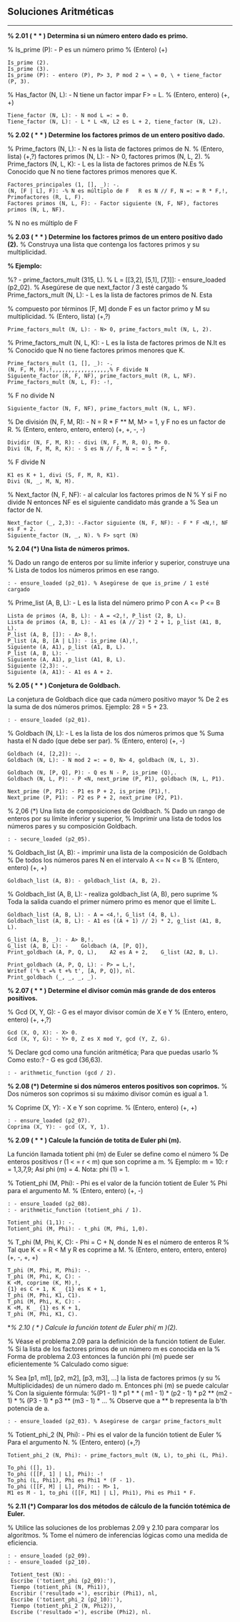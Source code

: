 

**Soluciones Aritméticas**
----------


----------


    
**% 2.01 ( * * ) Determina si un número entero dado es primo.**

% Is_prime (P): - P es un número primo
% (Entero) (+)

    Is_prime (2).
    Is_prime (3).
    Is_prime (P): - entero (P), P> 3, P mod 2 = \ = 0, \ + tiene_factor (P, 3).

% Has_factor (N, L): - N tiene un factor impar F> = L.
% (Entero, entero) (+, +)

    Tiene_factor (N, L): - N mod L =: = 0.
    Tiene_factor (N, L): - L * L <N, L2 es L + 2, tiene_factor (N, L2).

**% 2.02 ( * * ) Determine los factores primos de un entero positivo dado.**

% Prime_factors (N, L): - N es la lista de factores primos de N.
% (Entero, lista) (+,?)
factores primos (N, L): - N> 0, factores primos (N, L, 2).
% Prime_factors (N, L, K): - L es la lista de factores primos de N.Es
% Conocido que N no tiene factores primos menores que K.

    Factores_principales (1, [], _): -.
    (N, [F | L], F): -% N es múltiplo de F   R es N // F, N =: = R * F,!, Primofactores (R, L, F).
    Factores primos (N, L, F): - Factor siguiente (N, F, NF), factores primos (N, L, NF).

% N no es múltiplo de F
   
**% 2.03 ( * * ) Determine los factores primos de un entero positivo dado (2).**
% Construya una lista que contenga los factores primos y su multiplicidad. 

**% Ejemplo:**

%? - prime_factors_mult (315, L).
% L = [[3,2], [5,1], [7,1]]: - ensure_loaded (p2_02).
% Asegúrese de que next_factor / 3 esté cargado
% Prime_factors_mult (N, L): - L es la lista de factores primos de N. Esta

% compuesto por términos [F, M] donde F es un factor primo y M su multiplicidad.
% (Entero, lista) (+,?)

    Prime_factors_mult (N, L): - N> 0, prime_factors_mult (N, L, 2).

% Prime_factors_mult (N, L, K): - L es la lista de factores primos de N.It es
% Conocido que N no tiene factores primos menores que K.

    Prime_factors_mult (1, [], _): -.
    (N, F, M, R),!,,,,,,,,,,,,,,,,,,% F divide N
    Siguiente_factor (R, F, NF), prime_factors_mult (R, L, NF).
    Prime_factors_mult (N, L, F): -!,

% F no divide N
 

    Siguiente_factor (N, F, NF), prime_factors_mult (N, L, NF).

% De división (N, F, M, R): - N = R * F ** M, M> = 1, y F no es un factor de R.
% (Entero, entero, entero, entero) (+, +, -, -)

    Dividir (N, F, M, R): - divi (N, F, M, R, 0), M> 0.
    Divi (N, F, M, R, K): - S es N // F, N =: = S * F,

% F divide N

    K1 es K + 1, divi (S, F, M, R, K1).
    Divi (N, _, M, N, M).

% Next_factor (N, F, NF): - al calcular los factores primos de N
% Y si F no divide N entonces NF es el siguiente candidato más grande a
% Sea un factor de N.

    Next_factor (_, 2,3): -.Factor siguiente (N, F, NF): - F * F <N,!, NF es F + 2.
    Siguiente_factor (N, _, N). % F> sqrt (N)

**% 2.04 (*) Una lista de números primos.**

% Dado un rango de enteros por su límite inferior y superior, construye una
% Lista de todos los números primos en ese rango.

    : - ensure_loaded (p2_01). % Asegúrese de que is_prime / 1 esté cargado

% Prime_list (A, B, L): - L es la lista del número primo P con A <= P <= B

    Lista de primos (A, B, L): - A = <2,!, P_list (2, B, L).
    Lista de primos (A, B, L): - A1 es (A // 2) * 2 + 1, p_list (A1, B, L).
    P_list (A, B, []): - A> B,!.
    P_list (A, B, [A | L]): - is_prime (A),!,
    Siguiente (A, A1), p_list (A1, B, L).
    P_list (A, B, L): -
    Siguiente (A, A1), p_list (A1, B, L).
    Siguiente (2,3): -.
    Siguiente (A, A1): - A1 es A + 2.

**% 2.05 ( * * ) Conjetura de Goldbach.**

La conjetura de Goldbach dice que cada número positivo mayor
% De 2 es la suma de dos números primos. Ejemplo: 28 = 5 + 23.

    : - ensure_loaded (p2_01).

% Goldbach (N, L): - L es la lista de los dos números primos que
% Suma hasta el N dado (que debe ser par).
% (Entero, entero) (+, -)

    Goldbach (4, [2,2]): -.
    Goldbach (N, L): - N mod 2 =: = 0, N> 4, goldbach (N, L, 3).
    
    Goldbach (N, [P, Q], P): - Q es N - P, is_prime (Q),.
    Goldbach (N, L, P): - P <N, next_prime (P, P1), goldbach (N, L, P1).
    
    Next_prime (P, P1): - P1 es P + 2, is_prime (P1),!.
    Next_prime (P, P1): - P2 es P + 2, next_prime (P2, P1).

% 2,06 (*) Una lista de composiciones de Goldbach.
% Dado un rango de enteros por su límite inferior y superior,
% Imprimir una lista de todos los números pares y su composición Goldbach.

    : - secure_loaded (p2_05).

% Goldbach_list (A, B): - imprimir una lista de la composición de Goldbach
% De todos los números pares N en el intervalo A <= N <= B
% (Entero, entero) (+, +)

    Goldbach_list (A, B): - goldbach_list (A, B, 2).

% Goldbach_list (A, B, L): - realiza goldbach_list (A, B), pero suprime
% Toda la salida cuando el primer número primo es menor que el límite L.

    Goldbach_list (A, B, L): - A = <4,!, G_list (4, B, L).
    Goldbach_list (A, B, L): - A1 es ((A + 1) // 2) * 2, g_list (A1, B, L).

    G_list (A, B, _): - A> B,!.
    G_list (A, B, L): -    Goldbach (A, [P, Q]),
    Print_goldbach (A, P, Q, L),    A2 es A + 2,    G_list (A2, B, L).
    
    Print_goldbach (A, P, Q, L): - P> = L,!,
    Writef ('% t =% t +% t', [A, P, Q]), nl.
    Print_goldbach (_, _, _, _).

**% 2.07 ( * * ) Determine el divisor común más grande de dos enteros positivos.**

% Gcd (X, Y, G): - G es el mayor divisor común de X e Y
% (Entero, entero, entero) (+, +,?)

    Gcd (X, O, X): - X> 0.
    Gcd (X, Y, G): - Y> 0, Z es X mod Y, gcd (Y, Z, G).

% Declare gcd como una función aritmética; Para que puedas usarlo
% Como esto:? - G es gcd (36,63).

    : - arithmetic_function (gcd / 2).

**% 2.08 (*) Determine si dos números enteros positivos son coprimos.**
% Dos números son coprimos si su máximo divisor común es igual a 1.

% Coprime (X, Y): - X e Y son coprime.
% (Entero, entero) (+, +)

    : - ensure_loaded (p2_07).
    Coprima (X, Y): - gcd (X, Y, 1).

**% 2.09 ( * * ) Calcule la función de totita de Euler phi (m).**

La función llamada totient phi (m) de Euler se define como el número
% De enteros positivos r (1 < = r < m) que son coprime a m.
% Ejemplo: m = 10: r = 1,3,7,9; Así phi (m) = 4. Nota: phi (1) = 1.

% Totient_phi (M, Phi): - Phi es el valor de la función totient de Euler
% Phi para el argumento M.
% (Entero, entero) (+, -)

    : - ensure_loaded (p2_08).
    : - arithmetic_function (totient_phi / 1).
    
    Totient_phi (1,1): -.
    Totient_phi (M, Phi): - t_phi (M, Phi, 1,0).

% T_phi (M, Phi, K, C): - Phi = C + N, donde N es el número de enteros R
% Tal que K < = R < M y R es coprime a M.
% (Entero, entero, entero, entero) (+, -, +, +)

    T_phi (M, Phi, M, Phi): -.
    T_phi (M, Phi, K, C): -
    K <M, coprime (K, M),!,
    {1} es C + 1, K _ {1} es K + 1,
    T_phi (M, Phi, K1, C1).
    T_phi (M, Phi, K, C): -
    K <M, K _ {1} es K + 1,
    T_phi (M, Phi, K1, C).

**% 2.10 ( *  *) Calcule la función totent de Euler phi( m )(2).**

% Véase el problema 2.09 para la definición de la función totient de Euler.
% Si la lista de los factores primos de un número m es conocida en la
% Forma de problema 2.03 entonces la función phi (m) puede ser eficientemente
% Calculado como sigue:

% Sea [p1, m1], [p2, m2], [p3, m3], ...] la lista de factores primos (y su
% Multiplicidades) de un número dado m. Entonces phi (m) se puede calcular
% Con la siguiente fórmula:
%(P1 - 1) * p1 * * ( m1 - 1) * (p2 - 1) * p2 ** (m2 - 1) *
% (P3 - 1) * p3 ** (m3 - 1) * ...
% Observe que a ** b representa la b'th potencia de a.

    : - ensure_loaded (p2_03). % Asegúrese de cargar prime_factors_mult

% Totient_phi_2 (N, Phi): - Phi es el valor de la función totient de Euler
% Para el argumento N.
% (Entero, entero) (+,?)

    Totient_phi_2 (N, Phi): - prime_factors_mult (N, L), to_phi (L, Phi).

    To_phi ([], 1).
    To_phi ([[F, 1] | L], Phi): -!
    To_phi (L, Phi1), Phi es Phi1 * (F - 1).
    To_phi ([[F, M] | L], Phi): - M> 1,
    M1 es M - 1, to_phi ([[F, M1] | L], Phi1), Phi es Phi1 * F.

**% 2.11 (*) Comparar los dos métodos de cálculo de la función totémica de Euler.**

% Utilice las soluciones de los problemas 2.09 y 2.10 para comparar los algoritmos.
% Tome el número de inferencias lógicas como una medida de eficiencia.

    : - ensure_loaded (p2_09).
    : - ensure_loaded (p2_10).

     Totient_test (N): -
     Escribe ('totient_phi (p2_09):'),
     Tiempo (totient_phi (N, Phi1)),
     Escribir ('resultado ='), escribir (Phi1), nl,
     Escribe ('totient_phi_2 (p2_10):'),
     Tiempo (totient_phi_2 (N, Phi2)),
     Escribe ('resultado ='), escribe (Phi2), nl.




